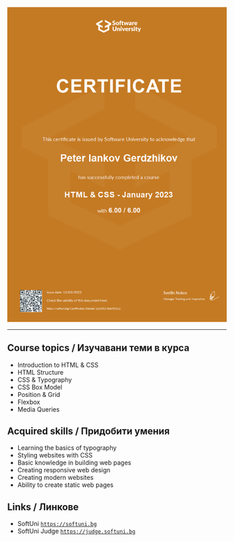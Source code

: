 <div align="center">
  <img src="https://github.com/PowerCell46/HTML-CSS/blob/main/HTML%20%26%20CSS%20-%20January%202023%20-%20Peter%20Gerdzhikov%20Certificate.jpeg" alt="HTML&CSS-Jan-2023">
</div>

---

## Course topics / Изучавани теми в курса 

- Introduction to HTML & CSS
- HTML Structure
- CSS & Typography
- CSS Box Model
- Position & Grid
- Flexbox
- Media Queries

## Acquired skills / Придобити умения

- Learning the basics of typography
- Styling websites with CSS
- Basic knowledge in building web pages
- Creating responsive web design
- Creating modern websites
- Ability to create static web pages

## Links / Линкове

- SoftUni 
<a href="https://softuni.bg">`https://softuni.bg`</a>
- SoftUni Judge 
<a href="https://judge.softuni.bg">`https://judge.softuni.bg`</a>

